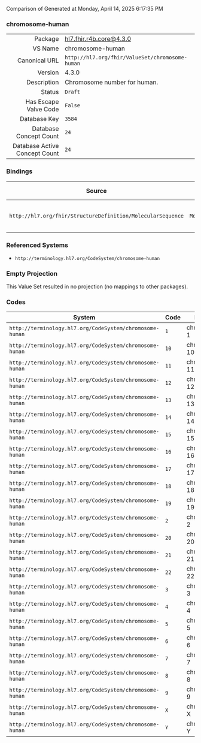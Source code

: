 Comparison of 
Generated at Monday, April 14, 2025 6:17:35 PM

### chromosome-human

|      |     |
| ---: | --- |
| Package | hl7.fhir.r4b.core@4.3.0 |
| VS Name | chromosome-human |
| Canonical URL | `http://hl7.org/fhir/ValueSet/chromosome-human` |
| Version | 4.3.0 |
| Description | Chromosome number for human. |
| Status | `Draft` |
| Has Escape Valve Code | `False` |
| Database Key | `3584` |
| Database Concept Count | `24` |
| Database Active Concept Count | `24` |
### Bindings

| Source | Element | Binding | Strength | Element Short |
| ------ | ------- | ------- | -------- | ------------- |
| `http://hl7.org/fhir/StructureDefinition/MolecularSequence` | `MolecularSequence.referenceSeq.chromosome` | `http://hl7.org/fhir/ValueSet/chromosome-human` | `Example` | Chromosome containing genetic finding |

### Referenced Systems

* `http://terminology.hl7.org/CodeSystem/chromosome-human`
### Empty Projection

This Value Set resulted in no projection (no mappings to other packages).

### Codes

| System | Code | Display |
| ------ | ---- | ------- |
| `http://terminology.hl7.org/CodeSystem/chromosome-human` | `1` | chromosome 1 |
| `http://terminology.hl7.org/CodeSystem/chromosome-human` | `10` | chromosome 10 |
| `http://terminology.hl7.org/CodeSystem/chromosome-human` | `11` | chromosome 11 |
| `http://terminology.hl7.org/CodeSystem/chromosome-human` | `12` | chromosome 12 |
| `http://terminology.hl7.org/CodeSystem/chromosome-human` | `13` | chromosome 13 |
| `http://terminology.hl7.org/CodeSystem/chromosome-human` | `14` | chromosome 14 |
| `http://terminology.hl7.org/CodeSystem/chromosome-human` | `15` | chromosome 15 |
| `http://terminology.hl7.org/CodeSystem/chromosome-human` | `16` | chromosome 16 |
| `http://terminology.hl7.org/CodeSystem/chromosome-human` | `17` | chromosome 17 |
| `http://terminology.hl7.org/CodeSystem/chromosome-human` | `18` | chromosome 18 |
| `http://terminology.hl7.org/CodeSystem/chromosome-human` | `19` | chromosome 19 |
| `http://terminology.hl7.org/CodeSystem/chromosome-human` | `2` | chromosome 2 |
| `http://terminology.hl7.org/CodeSystem/chromosome-human` | `20` | chromosome 20 |
| `http://terminology.hl7.org/CodeSystem/chromosome-human` | `21` | chromosome 21 |
| `http://terminology.hl7.org/CodeSystem/chromosome-human` | `22` | chromosome 22 |
| `http://terminology.hl7.org/CodeSystem/chromosome-human` | `3` | chromosome 3 |
| `http://terminology.hl7.org/CodeSystem/chromosome-human` | `4` | chromosome 4 |
| `http://terminology.hl7.org/CodeSystem/chromosome-human` | `5` | chromosome 5 |
| `http://terminology.hl7.org/CodeSystem/chromosome-human` | `6` | chromosome 6 |
| `http://terminology.hl7.org/CodeSystem/chromosome-human` | `7` | chromosome 7 |
| `http://terminology.hl7.org/CodeSystem/chromosome-human` | `8` | chromosome 8 |
| `http://terminology.hl7.org/CodeSystem/chromosome-human` | `9` | chromosome 9 |
| `http://terminology.hl7.org/CodeSystem/chromosome-human` | `X` | chromosome X |
| `http://terminology.hl7.org/CodeSystem/chromosome-human` | `Y` | chromosome Y |
